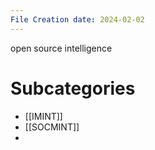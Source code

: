 ```yaml
---
File Creation date: 2024-02-02
---
```

open source intelligence
# Subcategories
- [[IMINT]]
- [[SOCMINT]]
- 